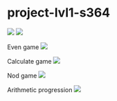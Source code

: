 # project-lvl1-s364
<a href="https://codeclimate.com/github/Enigmadie/project-lvl1-s364/maintainability"><img src="https://api.codeclimate.com/v1/badges/0f4869adbfd9a5bca29e/maintainability" /></a>
<a href="https://travis-ci.org/Enigmadie/project-lvl1-s364"><img src="https://travis-ci.org/Enigmadie/project-lvl1-s364.svg?branch=master" /></a>

Even game
<a href="https://asciinema.org/a/o1fx4jN0qaMwUAbm6sM8PRplE" target="_blank"><img src="https://asciinema.org/a/o1fx4jN0qaMwUAbm6sM8PRplE.png" /></a>

Calculate game
<a href="https://asciinema.org/a/y6auSiEcvrEJt0uLgFTZqYwrU" target="_blank"><img src="https://asciinema.org/a/y6auSiEcvrEJt0uLgFTZqYwrU.png" /></a>

Nod game
<a href="https://asciinema.org/a/L2eAMTd7SAwtQFNdrHMsNEqQI" target="_blank"><img src="https://asciinema.org/a/L2eAMTd7SAwtQFNdrHMsNEqQI.png" /></a>

Arithmetic progression
<a href="https://asciinema.org/a/dp7Rp4IxF6s2C2m4vhacKYUuC" target="_blank"><img src="https://asciinema.org/a/dp7Rp4IxF6s2C2m4vhacKYUuC.png" /></a>
